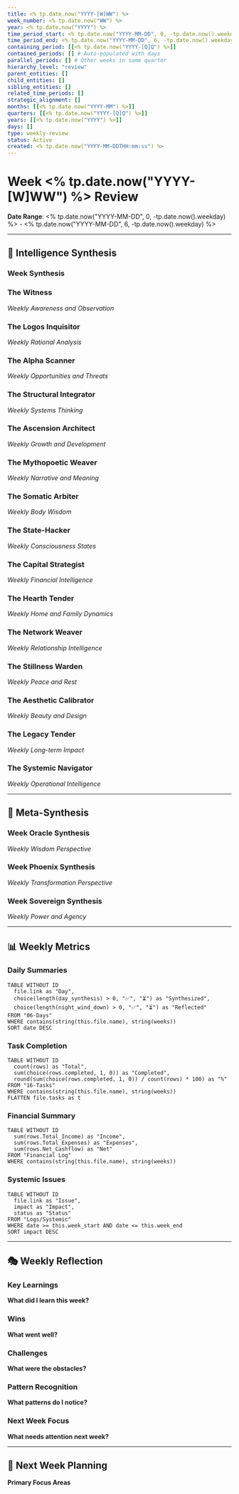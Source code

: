 ```yaml
---
title: <% tp.date.now("YYYY-[W]WW") %>
week_number: <% tp.date.now("WW") %>
year: <% tp.date.now("YYYY") %>
time_period_start: <% tp.date.now("YYYY-MM-DD", 0, -tp.date.now().weekday) %>
time_period_end: <% tp.date.now("YYYY-MM-DD", 6, -tp.date.now().weekday) %>
containing_period: [[<% tp.date.now("YYYY-[Q]Q") %>]]
contained_periods: [] # Auto-populated with days
parallel_periods: [] # Other weeks in same quarter
hierarchy_level: "review"
parent_entities: []
child_entities: []
sibling_entities: []
related_time_periods: []
strategic_alignment: []
months: [[<% tp.date.now("YYYY-MM") %>]]
quarters: [[<% tp.date.now("YYYY-[Q]Q") %>]]
years: [[<% tp.date.now("YYYY") %>]]
days: []
type: weekly-review
status: Active
created: <% tp.date.now("YYYY-MM-DDTHH:mm:ss") %>
---
```


# Week <% tp.date.now("YYYY-[W]WW") %> Review

**Date Range**: <% tp.date.now("YYYY-MM-DD", 0, -tp.date.now().weekday) %> - <% tp.date.now("YYYY-MM-DD", 6, -tp.date.now().weekday) %>

---

## 🧠 Intelligence Synthesis

### Week Synthesis

### The Witness
*Weekly Awareness and Observation*

### The Logos Inquisitor
*Weekly Rational Analysis*

### The Alpha Scanner
*Weekly Opportunities and Threats*

### The Structural Integrator
*Weekly Systems Thinking*

### The Ascension Architect
*Weekly Growth and Development*

### The Mythopoetic Weaver
*Weekly Narrative and Meaning*

### The Somatic Arbiter
*Weekly Body Wisdom*

### The State-Hacker
*Weekly Consciousness States*

### The Capital Strategist
*Weekly Financial Intelligence*

### The Hearth Tender
*Weekly Home and Family Dynamics*

### The Network Weaver
*Weekly Relationship Intelligence*

### The Stillness Warden
*Weekly Peace and Rest*

### The Aesthetic Calibrator
*Weekly Beauty and Design*

### The Legacy Tender
*Weekly Long-term Impact*

### The Systemic Navigator
*Weekly Operational Intelligence*

---

## 🎯 Meta-Synthesis

### Week Oracle Synthesis
*Weekly Wisdom Perspective*

### Week Phoenix Synthesis
*Weekly Transformation Perspective*

### Week Sovereign Synthesis
*Weekly Power and Agency*

---

## 📊 Weekly Metrics

### Daily Summaries

```dataview
TABLE WITHOUT ID
  file.link as "Day",
  choice(length(day_synthesis) > 0, "✅", "⏳") as "Synthesized",
  choice(length(night_wind_down) > 0, "✅", "⏳") as "Reflected"
FROM "06-Days"
WHERE contains(string(this.file.name), string(weeks))
SORT date DESC
```

### Task Completion

```dataview
TABLE WITHOUT ID
  count(rows) as "Total",
  sum(choice(rows.completed, 1, 0)) as "Completed",
  round(sum(choice(rows.completed, 1, 0)) / count(rows) * 100) as "%"
FROM "16-Tasks"
WHERE contains(string(this.file.name), string(weeks))
FLATTEN file.tasks as t
```

### Financial Summary

```dataview
TABLE WITHOUT ID
  sum(rows.Total_Income) as "Income",
  sum(rows.Total_Expenses) as "Expenses",
  sum(rows.Net_Cashflow) as "Net"
FROM "Financial Log"
WHERE contains(string(this.file.name), string(weeks))
```

### Systemic Issues

```dataview
TABLE WITHOUT ID
  file.link as "Issue",
  impact as "Impact",
  status as "Status"
FROM "Logs/Systemic"
WHERE date >= this.week_start AND date <= this.week_end
SORT impact DESC
```

---

## 🎭 Weekly Reflection

### Key Learnings

**What did I learn this week?**

### Wins

**What went well?**

### Challenges

**What were the obstacles?**

### Pattern Recognition

**What patterns do I notice?**

### Next Week Focus

**What needs attention next week?**

---

## 🚀 Next Week Planning

**Primary Focus Areas**